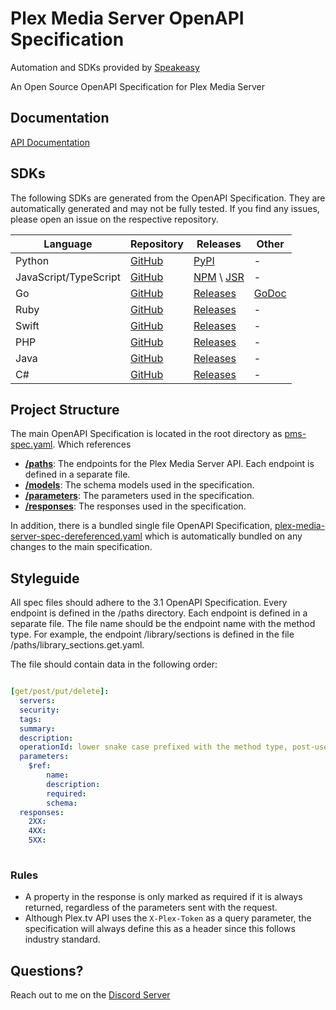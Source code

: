 # Plex Media Server OpenAPI Specification

Automation and SDKs provided by [Speakeasy](https://speakeasyapi.dev/)

An Open Source OpenAPI Specification for Plex Media Server

## Documentation

[API Documentation](https://plexapi.dev)

## SDKs

The following SDKs are generated from the OpenAPI Specification. They are automatically generated and may not be fully tested. If you find any issues, please open an issue on the respective repository.

| Language              | Repository                                        | Releases                                                                                         | Other                                                   |
| --------------------- | ------------------------------------------------- | ------------------------------------------------------------------------------------------------ | ------------------------------------------------------- |
| Python                | [GitHub](https://github.com/LukeHagar/plexpy)     | [PyPI](https://pypi.org/project/plex-api-client/)                                                | -                                                       |
| JavaScript/TypeScript | [GitHub](https://github.com/LukeHagar/plexjs)     | [NPM](https://www.npmjs.com/package/@lukehagar/plexjs) \ [JSR](https://jsr.io/@lukehagar/plexjs) | -                                                       |
| Go                    | [GitHub](https://github.com/LukeHagar/plexgo)     | [Releases](https://github.com/LukeHagar/plexgo/releases)                                         | [GoDoc](https://pkg.go.dev/github.com/LukeHagar/plexgo) |
| Ruby                  | [GitHub](https://github.com/LukeHagar/plexruby)   | [Releases](https://github.com/LukeHagar/plexruby/releases)                                       | -                                                       |
| Swift                 | [GitHub](https://github.com/LukeHagar/plexswift)  | [Releases](https://github.com/LukeHagar/plexswift/releases)                                      | -                                                       |
| PHP                   | [GitHub](https://github.com/LukeHagar/plexphp)    | [Releases](https://github.com/LukeHagar/plexphp/releases)                                        | -                                                       |
| Java                  | [GitHub](https://github.com/LukeHagar/plexjava)   | [Releases](https://github.com/LukeHagar/plexjava/releases)                                       | -                                                       |
| C#                    | [GitHub](https://github.com/LukeHagar/plexcsharp) | [Releases](https://github.com/LukeHagar/plexcsharp/releases)                                     | -                                                       |

## Project Structure

The main OpenAPI Specification is located in the root directory as [pms-spec.yaml](https://github.com/LukeHagar/plex-api-spec/blob/main/pms-spec.yaml). Which references 

 - [**/paths**](https://github.com/LukeHagar/plex-api-spec/tree/main/paths): The endpoints for the Plex Media Server API. Each endpoint is defined in a separate file.
 - [**/models**](https://github.com/LukeHagar/plex-api-spec/tree/main/models): The schema models used in the specification.
 - [**/parameters**](https://github.com/LukeHagar/plex-api-spec/tree/main/parameters): The parameters used in the specification.
 - [**/responses**](https://github.com/LukeHagar/plex-api-spec/tree/main/responses): The responses used in the specification.

In addition, there is a bundled single file OpenAPI Specification, [plex-media-server-spec-dereferenced.yaml](https://github.com/LukeHagar/plex-api-spec/blob/main/plex-media-server-spec-dereferenced.yaml) which is automatically bundled on any changes to the main specification.

## Styleguide

All spec files should adhere to the 3.1 OpenAPI Specification.
Every endpoint is defined in the /paths directory. Each endpoint is defined in a separate file. The file name should be the endpoint name with the method type. For example, the endpoint /library/sections is defined in the file /paths/library_sections.get.yaml. 

The file should contain data in the following order:

```yaml

[get/post/put/delete]:
  servers:
  security:
  tags:
  summary:
  description:
  operationId: lower snake case prefixed with the method type, post-user-sign-in-data
  parameters:
    $ref:
        name:
        description:
        required:
        schema:
  responses:
    2XX:
    4XX:
    5XX:
  
```

### Rules
 - A property in the response is only marked as required if it is always returned, regardless of the parameters sent with the request.
 - Although Plex.tv API uses the `X-Plex-Token` as a query parameter, the specification will always define this as a header since this follows industry standard.
## Questions?

Reach out to me on the [Discord Server](https://discord.gg/mxqjsJHwUm)
